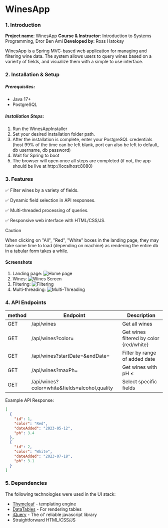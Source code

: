 # WinesApp

### 1. Introduction

**Project name**: WinesApp
**Course & Instructor**: Introduction to Systems Programming, Dror Ben Ami
**Developed by**: Ross Hatokay

WinesApp is a Spring MVC-based web application for managing and filtering wine data. The system allows users to query wines based on a varierty of fields, and visualize them with a simple to use interface.

### 2. Installation & Setup

##### Prerequisites:

* Java 17+
* PostgreSQL

##### Installation Steps:

1. Run the WinesAppInstaller
2. Set your desired installation folder path. 
3. After the installation is complete, enter your PostgreSQL credentials (host 99% of the time can be left blank, port can also be left to default, db username, db password)
4. Wait for Spring to boot
5. The browser will open once all steps are completed (if not, the app should be live at http://localhost:8080)

 

### 3. Features

✅ Filter wines by a variety of fields.

✅ Dynamic field selection in API responses.

✅ Multi-threaded processing of queries.

✅ Responsive web interface with HTML/CSS/JS.

> [!CAUTION]
> When clicking on "All", "Red", "White" boxes in the landing page, they may take some time to load (depending on machine) as rendering the entire db in a tabular form takes a while. 

#### Screenshots

1. Landing page: ![Home page](https://img001.prntscr.com/file/img001/wRBEHlPMRBObDTQM_nN58Q.png)
2. Wines: ![Wines Screen](https://img001.prntscr.com/file/img001/Pzk_z6L7T52r6-s3PbbWVQ.png)
3. Filtering: ![Filtering](https://img001.prntscr.com/file/img001/_RvZqyhvRqeoD40Z48jmSg.png)
4. Multi-threading: ![Multi-Threading](https://img001.prntscr.com/file/img001/SyYurbLJR5iqYny6Kn85Qg.png)


### 4. API Endpoints

| method | Endpoint | Description |
|--------|----------|-------------|
GET | /api/wines | Get all wines
GET | /api/wines?color= | Get wines filtered by color {red/white}
GET | /api/wines?startDate=&endDate= | Filter by range of added date
GET | /api/wines?maxPh= | Get wines with pH ≤ 
GET | /api/wines?color=white&fields=alcohol,quality | Select specific fields


Example API Response:

```json
[
  {
    "id": 1,
    "color": "Red",
    "dateAdded": "2023-05-12",
    "ph": 3.4
  },
  {
    "id": 2,
    "color": "White",
    "dateAdded": "2023-07-18",
    "ph": 3.1
  }
]
```

### 5. Dependencies

The following technologies were used in the UI stack:

* [Thymeleaf](https://www.thymeleaf.org/) - templating engine
* [DataTables](https://datatables.net/) - For rendering tables
* [jQuery](https://jquery.com/) - The ol' reliable javascript library
* Straightforward HTML/CSS/JS
